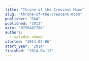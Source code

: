 ```yaml
---
title: "Throne of the Crescent Moon"
slug: "throne-of-the-crescent-moon"
publisher: "DAW"
published: "2012"
asin: "0756407788"
authors:
  - saladin-ahmed
started: "2014-04-06"
start_year: "2014"
finished: "2014-04-17"
---
```

